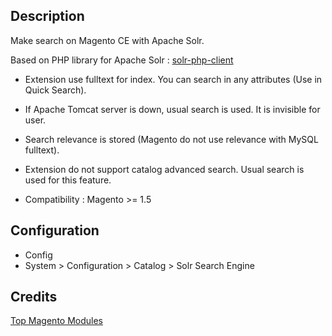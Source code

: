 Description
-----------

Make search on Magento CE with Apache Solr.

Based on PHP library for Apache Solr : [solr-php-client](http://code.google.com/p/solr-php-client/)

* Extension use fulltext for index. You can search in any attributes (Use in Quick Search).

* If Apache Tomcat server is down, usual search is used. It is invisible for user.

* Search relevance is stored (Magento do not use relevance with MySQL fulltext).

* Extension do not support catalog advanced search. Usual search is used for this feature.

* Compatibility : Magento >= 1.5



Configuration
-------------

* Config
 * System > Configuration > Catalog > Solr Search Engine
 
 Credits
-------------
<a href=https://www.magentoextensions.org/>Top Magento Modules</a>

